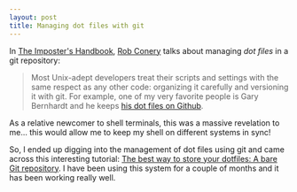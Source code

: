 ```yaml
---
layout: post
title: Managing dot files with git
---
```


In [The Imposter's Handbook](https://bigmachine.io/products/the-imposters-handbook), [Rob Conery](https://rob.conery.io/) talks about managing *dot files* in a git repository:

> Most Unix-adept developers treat their scripts and settings with the same respect as any other code: organizing it carefully and versioning it with git. For example, one of my very favorite people is Gary Bernhardt and he keeps [his dot files on Github](https://github.com/garybernhardt/dotfiles).

As a relative newcomer to shell terminals, this was a massive revelation to me... this would allow me to keep my shell on different systems in sync! 

So, I ended up digging into the management of dot files using git and came across this interesting tutorial: [The best way to store your dotfiles: A bare Git repository](https://www.atlassian.com/git/tutorials/dotfiles). I have been using this system for a couple of months and it has been working really well.
